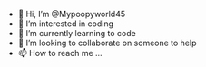 - 👋 Hi, I’m @Mypoopyworld45
- 👀 I’m interested in coding
- 🌱 I’m currently learning to code
- 💞️ I’m looking to collaborate on someone to help
- 📫 How to reach me ...

<!---
Mypoopyworld45/Mypoopyworld45 is a ✨ special ✨ repository because its `README.md` (this file) appears on your GitHub profile.
You can click the Preview link to take a look at your changes.
--->
